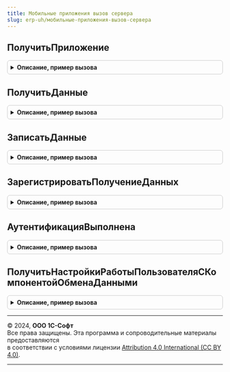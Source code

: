 ```yaml
---
title: Мобильные приложения вызов сервера
slug: erp-uh/мобильные-приложения-вызов-сервера
---
```



## ПолучитьПриложение
<details style="margin: 1em 0; padding: 0.5em; border: 1px solid #ccc; border-radius: 6px;">

<summary style="font-weight: bold; cursor: pointer;">Описание, пример вызова</summary>

```bsl

// Получает мобильное приложение, хранимое в ИБ.
//
// Параметры:
//  ИмяПользователя - Строка - имя пользователя, для которого требуется получить приложение.
//  КодМобильногоКомпьютера - Строка - код компьютера, для которого требуется получить приложение.
//  ПараметрыОбменаДанными - Строка - xml-строка, содержащая параметры обмена данными.
//
// Возвращаемое значение:
//  Строка - мобильное приложение в виде кодированной строки.
//
Функция ПолучитьПриложение(ИмяПользователя, КодМобильногоКомпьютера, ПараметрыОбменаДанными = "") Экспорт
```

Пример вызова
```bsl
Результат = МобильныеПриложенияВызовСервера.ПолучитьПриложение(ИмяПользователя, КодМобильногоКомпьютера, ПараметрыОбменаДанными);
```
</details>

## ПолучитьДанные
<details style="margin: 1em 0; padding: 0.5em; border: 1px solid #ccc; border-radius: 6px;">

<summary style="font-weight: bold; cursor: pointer;">Описание, пример вызова</summary>

```bsl

// Возвращает данные, выбранные из ИБ в соответствии с заданной для пользователя схемой обмена.
//
// Параметры:
//  ИмяПользователя - Строка - имя пользователя мобильного приложения, для которого требуется получить данные ИБ.
//  КодМобильногоКомпьютера - Строка - код мобильного компьютера, для которого запрашиваются данные.
//  НачальнаяИнициализацияИБ - Булево - признак, указывающий на то, что производится начальная инициализация мобильной ИБ.
//  ПараметрыОбменаДанными - Строка - XMl-строка параметров, определенных в мобильном приложении.
//
// Возвращаемое значение:
//  Строка - данные ИБ в виде строки.
//
Функция ПолучитьДанные(ИмяПользователя, КодМобильногоКомпьютера, Знач НачальнаяИнициализацияИБ = Ложь, ПараметрыОбменаДанными = "") Экспорт
```

Пример вызова
```bsl
Результат = МобильныеПриложенияВызовСервера.ПолучитьДанные(ИмяПользователя, КодМобильногоКомпьютера, НачальнаяИнициализацияИБ, ПараметрыОбменаДанными);
```
</details>

## ЗаписатьДанные
<details style="margin: 1em 0; padding: 0.5em; border: 1px solid #ccc; border-radius: 6px;">

<summary style="font-weight: bold; cursor: pointer;">Описание, пример вызова</summary>

```bsl

// Выполняет запись данных, полученных от мобильного приложения, в текущую ИБ.
//
// Параметры:
//  ИмяПользователя - Строка - имя пользователя мобильного приложения, чьи данные необходимо записать.
//  КодМобильногоКомпьютера - Строка - код мобильного компьютера, от которого получены данные.
//  ДанныеМобильногоПриложения - Строка - строка, содержащая сериализованные в XML данные, полученные от мобильного приложения.
//  ПараметрыОбменаДанными - Строка - XMl-строка параметров, определенных в мобильном приложении.
//
Процедура ЗаписатьДанные(ИмяПользователя, КодМобильногоКомпьютера, ДанныеМобильногоПриложения, ПараметрыОбменаДанными = "") Экспорт
```

Пример вызова
```bsl
МобильныеПриложенияВызовСервера.ЗаписатьДанные(ИмяПользователя, КодМобильногоКомпьютера, ДанныеМобильногоПриложения, ПараметрыОбменаДанными);
```
</details>

## ЗарегистрироватьПолучениеДанных
<details style="margin: 1em 0; padding: 0.5em; border: 1px solid #ccc; border-radius: 6px;">

<summary style="font-weight: bold; cursor: pointer;">Описание, пример вызова</summary>

```bsl

// Осуществляет отражение в ИБ факта получения данных мобильным клиентом.
//
// Параметры:
//  ИмяПользователя - Строка - имя пользователя мобильного приложения, получение данных которого нужно зарегистрировать.
//  КодМобильногоКомпьютера - Строка - код мобильного компьютера, получение данных от которого нужно зарегистрировать.
//  ПараметрыОбменаДанными - Строка - XMl-строка параметров, определенных в мобильном приложении.
//
Процедура ЗарегистрироватьПолучениеДанных(ИмяПользователя, КодМобильногоКомпьютера, ПараметрыОбменаДанными = "") Экспорт
```

Пример вызова
```bsl
МобильныеПриложенияВызовСервера.ЗарегистрироватьПолучениеДанных(ИмяПользователя, КодМобильногоКомпьютера, ПараметрыОбменаДанными);
```
</details>

## АутентификацияВыполнена
<details style="margin: 1em 0; padding: 0.5em; border: 1px solid #ccc; border-radius: 6px;">

<summary style="font-weight: bold; cursor: pointer;">Описание, пример вызова</summary>

```bsl

// Выполняет аутентификацию мобильного пользователя.
//
// Параметры:
//  ИмяПользователя - Строка - имя пользователя мобильного приложения, получение данных которого нужно зарегистрировать.
//  КодМобильногоКомпьютера - Строка - код мобильного компьютера, аутентификация которого выполняется.
//  ПарольПользователя - Строка - пароль мобильного пользователя.
//
// Возвращаемое значение:
//  Булево - результат аутентификации: Истина - аутентификация выполнена, Ложь - аутентификация не выполнена.
//
Функция АутентификацияВыполнена(ИмяПользователя, КодМобильногоКомпьютера, ПарольПользователя) Экспорт
```

Пример вызова
```bsl
Результат = МобильныеПриложенияВызовСервера.АутентификацияВыполнена(ИмяПользователя, КодМобильногоКомпьютера, ПарольПользователя) 
```
</details>

## ПолучитьНастройкиРаботыПользователяСКомпонентойОбменаДанными
<details style="margin: 1em 0; padding: 0.5em; border: 1px solid #ccc; border-radius: 6px;">

<summary style="font-weight: bold; cursor: pointer;">Описание, пример вызова</summary>

```bsl

// Получает настройки пользователя.
//
// Возвращаемое значение:
//  Произвольный - настройки пользователя.
//
Функция ПолучитьНастройкиРаботыПользователяСКомпонентойОбменаДанными() Экспорт
```

Пример вызова
```bsl
Результат = МобильныеПриложенияВызовСервера.ПолучитьНастройкиРаботыПользователяСКомпонентойОбменаДанными() 
```
</details>

---

© 2024, **ООО 1С-Софт**  
Все права защищены. Эта программа и сопроводительные материалы предоставляются  
в соответствии с условиями лицензии [Attribution 4.0 International (CC BY 4.0)](https://creativecommons.org/licenses/by/4.0/legalcode).

---
